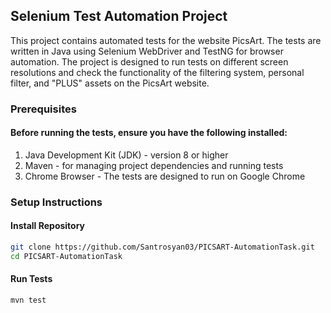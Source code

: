 ## Selenium Test Automation Project

This project contains automated tests for the website PicsArt. The tests are written
in Java using Selenium WebDriver and TestNG for browser automation. The project is designed
to run tests on different screen resolutions and check the functionality of the filtering system,
personal filter, and "PLUS" assets on the PicsArt website.


### Prerequisites

#### Before running the tests, ensure you have the following installed:

1) Java Development Kit (JDK) - version 8 or higher
2) Maven - for managing project dependencies and running tests
3) Chrome Browser - The tests are designed to run on Google Chrome

### Setup Instructions

#### Install Repository
```bash
git clone https://github.com/Santrosyan03/PICSART-AutomationTask.git
cd PICSART-AutomationTask
```

#### Run Tests
```
mvn test
```
